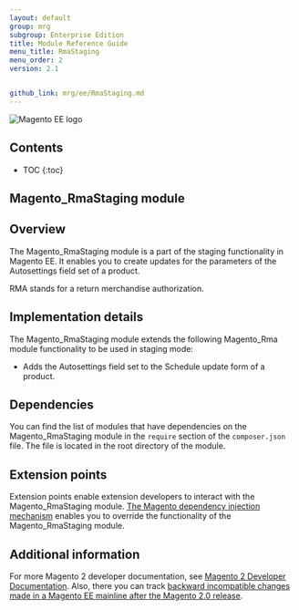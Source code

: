 ```yaml
---
layout: default
group: mrg
subgroup: Enterprise Edition
title: Module Reference Guide
menu_title: RmaStaging
menu_order: 2
version: 2.1


github_link: mrg/ee/RmaStaging.md
---
```


![Magento EE logo]({{site.baseurl}}common/images/ee-only_large.png)

<h2>Contents</h2>

* TOC
{:toc}

## Magento_RmaStaging module

## Overview

The Magento_RmaStaging module is a part of the staging functionality in Magento EE. It enables you to create updates for the parameters of the Autosettings field set of a product.

RMA stands for a return merchandise authorization.

## Implementation details

The Magento_RmaStaging module extends the following Magento_Rma module functionality to be used in staging mode:

- Adds the Autosettings field set to the Schedule update form of a product.

## Dependencies

You can find the list of modules that have dependencies on the Magento_RmaStaging module in the `require` section of the `composer.json` file. The file is located in the root directory of the module.

## Extension points

Extension points enable extension developers to interact with the Magento_RmaStaging module. [The Magento dependency injection mechanism](http://devdocs.magento.com/guides/v2.1/extension-dev-guide/depend-inj.html) enables you to override the functionality of the Magento_RmaStaging module.

## Additional information

For more Magento 2 developer documentation, see [Magento 2 Developer Documentation](http://devdocs.magento.com). Also, there you can track [backward incompatible changes made in a Magento EE mainline after the Magento 2.0 release](http://devdocs.magento.com/guides/v2.0/release-notes/changes/ee_changes.html).
